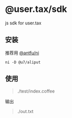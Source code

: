 # @user.tax/sdk

js sdk for user.tax

## 安装

推荐用 [@antfu/ni](https://www.npmjs.com/package/@antfu/ni)

```
ni -D @u7/aliput
```

## 使用

> ./test/index.coffee

输出

> ./out.txt
